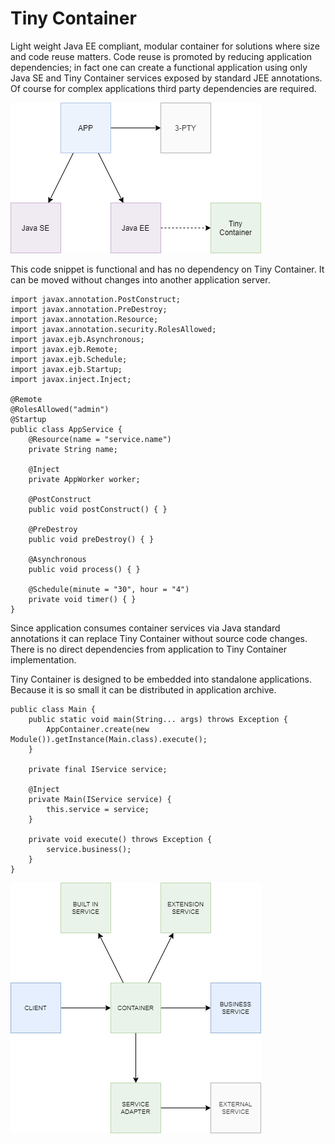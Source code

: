 # Tiny Container
Light weight Java EE compliant, modular container for solutions where size and code reuse matters. Code reuse is promoted by reducing application dependencies; in fact one can create a functional application using only Java SE and Tiny Container services exposed by standard JEE annotations. Of course for complex applications third party dependencies are required.

![](https://github.com/js-lib-com/tiny-container/blob/development/docs/image/app-dependencies.png)

This code snippet is functional and has no dependency on Tiny Container. It can be moved without changes into another application server.

```
import javax.annotation.PostConstruct;
import javax.annotation.PreDestroy;
import javax.annotation.Resource;
import javax.annotation.security.RolesAllowed;
import javax.ejb.Asynchronous;
import javax.ejb.Remote;
import javax.ejb.Schedule;
import javax.ejb.Startup;
import javax.inject.Inject;

@Remote
@RolesAllowed("admin")
@Startup
public class AppService {
	@Resource(name = "service.name")
	private String name;

	@Inject
	private AppWorker worker;
	
	@PostConstruct
	public void postConstruct() { }

	@PreDestroy
	public void preDestroy() { }

	@Asynchronous
	public void process() { }

	@Schedule(minute = "30", hour = "4")
	private void timer() { }
}
```

Since application consumes container services via Java standard annotations it can replace Tiny Container without source code changes. There is no direct dependencies from application to Tiny Container implementation.

Tiny Container is designed to be embedded into standalone applications. Because it is so small it can be distributed in application archive.

```
public class Main {
	public static void main(String... args) throws Exception {
		AppContainer.create(new Module()).getInstance(Main.class).execute();
	}

	private final IService service;

	@Inject
	private Main(IService service) {
		this.service = service;
	}

	private void execute() throws Exception {
		service.business();
	}
}	
```

![](https://github.com/js-lib-com/tiny-container/blob/development/docs/image/container-concept.png)
